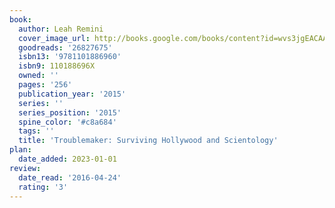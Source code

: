 ```yaml
---
book:
  author: Leah Remini
  cover_image_url: http://books.google.com/books/content?id=wvs3jgEACAAJ&printsec=frontcover&img=1&zoom=1&source=gbs_api
  goodreads: '26827675'
  isbn13: '9781101886960'
  isbn9: 110188696X
  owned: ''
  pages: '256'
  publication_year: '2015'
  series: ''
  series_position: '2015'
  spine_color: '#c8a684'
  tags: ''
  title: 'Troublemaker: Surviving Hollywood and Scientology'
plan:
  date_added: 2023-01-01
review:
  date_read: '2016-04-24'
  rating: '3'
---
```


